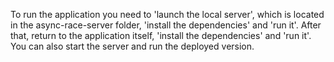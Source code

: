 To run the application you need to 'launch the local server', which is located in the async-race-server folder, 'install the dependencies' and 'run it'. After that, return to the application itself, 'install the dependencies' and 'run it'.
You can also start the server and run the deployed version.